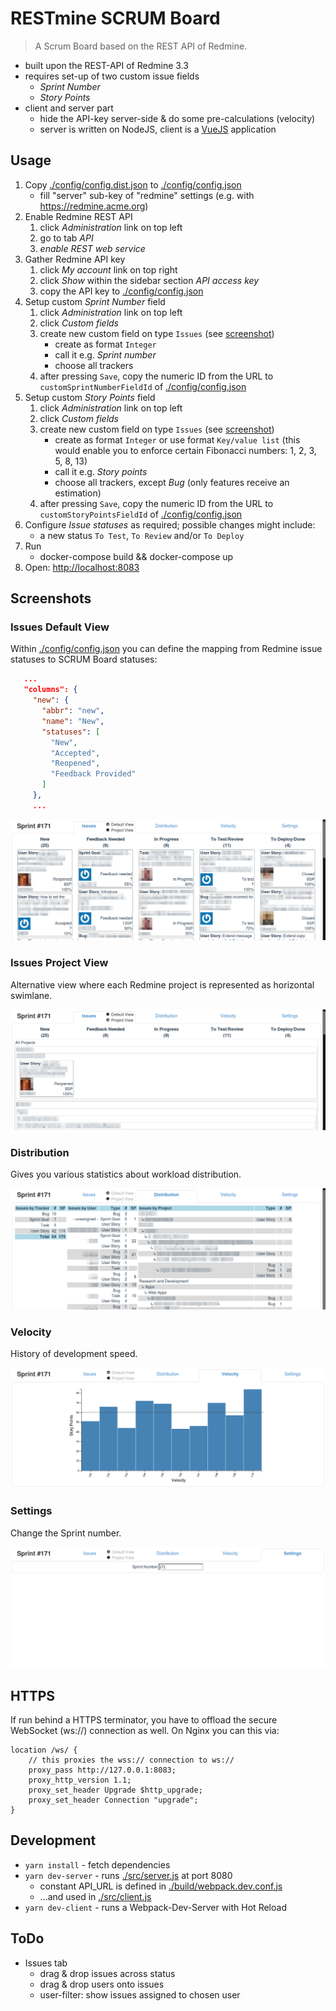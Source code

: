 # RESTmine SCRUM Board

> A Scrum Board based on the REST API of Redmine.

* built upon the REST-API of Redmine 3.3
* requires set-up of two custom issue fields
    * *Sprint Number*
    * *Story Points*
* client and server part
    * hide the API-key server-side & do some pre-calculations (velocity)
    * server is written on NodeJS, client is a [VueJS](https://vuejs.org/v2/guide/) application

## Usage

1. Copy [./config/config.dist.json](./config/config.dist.json) to [./config/config.json](./config/config.json)
    * fill "server" sub-key of "redmine" settings (e.g. with https://redmine.acme.org)
2. Enable Redmine REST API
    1. click _Administration_ link on top left
    2. go to tab _API_
    3. _enable REST web service_
3. Gather Redmine API key
    1. click _My account_ link on top right
    2. click _Show_ within the sidebar section _API access key_
    3. copy the API key to [./config/config.json](./config/config.json)
4. Setup custom _Sprint Number_ field
    1. click _Administration_ link on top left
    2. click _Custom fields_
    3. create new custom field on type `Issues` (see [screenshot](./doc/custom-field-sprint-number.png))
        * create as format `Integer`
        * call it e.g. _Sprint number_
        * choose all trackers
    4. after pressing `Save`, copy the numeric ID from the URL to `customSprintNumberFieldId` of [./config/config.json](./config/config.json)
5. Setup custom _Story Points_ field
    1. click _Administration_ link on top left
    2. click _Custom fields_
    3. create new custom field on type `Issues` (see [screenshot](./doc/custom-field-story-points.png))
        * create as format `Integer` or use format `Key/value list` (this would enable you to enforce certain Fibonacci numbers: 1, 2, 3, 5, 8, 13)
        * call it e.g. _Story points_
        * choose all trackers, except _Bug_ (only features receive an estimation)
    4. after pressing `Save`, copy the numeric ID from the URL to `customStoryPointsFieldId` of [./config/config.json](./config/config.json)
6. Configure _Issue statuses_ as required; possible changes might include:
    * a new status `To Test`, `To Review` and/or `To Deploy`
7. Run
    * docker-compose build && docker-compose up
8. Open: [http://localhost:8083](http://localhost:8083)

## Screenshots

### Issues Default View

Within [./config/config.json](./config/config.json) you can define the mapping from Redmine issue statuses to SCRUM Board statuses:
 ```json
    ...
    "columns": {
      "new": {
        "abbr": "new",
        "name": "New",
        "statuses": [
          "New",
          "Accepted",
          "Reopened",
          "Feedback Provided"
        ]
      },
      ...
```
![Screenshot](doc/issues.png)

### Issues Project View

Alternative view where each Redmine project is represented as horizontal swimlane.

![Screenshot](doc/issues-project-view.png)

### Distribution

Gives you various statistics about workload distribution.

![Screenshot](doc/distribution.png)

### Velocity

History of development speed.

![Screenshot](doc/velocity.png)

### Settings

Change the Sprint number.

![Screenshot](doc/settings.png)

## HTTPS

If run behind a HTTPS terminator, you have to offload the secure WebSocket (ws://) connection as well. On Nginx you can this via:
```
location /ws/ {
    // this proxies the wss:// connection to ws://
    proxy_pass http://127.0.0.1:8083;
    proxy_http_version 1.1;
    proxy_set_header Upgrade $http_upgrade;
    proxy_set_header Connection "upgrade";
}
```

## Development

* ```yarn install``` - fetch dependencies
* ```yarn dev-server``` - runs [./src/server.js](server.js) at port 8080
    * constant API_URL is defined in [./build/webpack.dev.conf.js](./build/webpack.dev.conf.js)
    * ...and used in [./src/client.js](./src/client.js)
* ```yarn dev-client``` - runs a Webpack-Dev-Server with Hot Reload

## ToDo

* Issues tab
    * drag & drop issues across status
    * drag & drop users onto issues
    * user-filter: show issues assigned to chosen user
